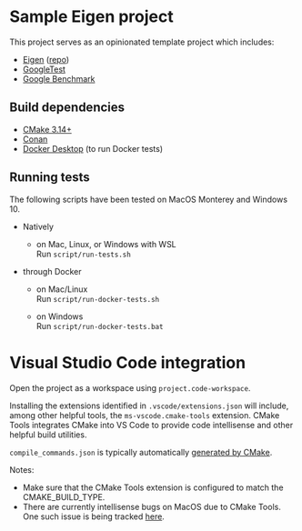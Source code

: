 # Sample Eigen project

This project serves as an opinionated template project which includes:
- [Eigen](https://eigen.tuxfamily.org/index.php?title=Main_Page) \([repo](https://gitlab.com/libeigen/eigen)\)
- [GoogleTest](https://github.com/google/googletest)
- [Google Benchmark](https://github.com/google/benchmark)

## Build dependencies

- [CMake 3.14+](https://cmake.org/)
- [Conan](https://conan.io/)
- [Docker Desktop](https://www.docker.com/products/docker-desktop) (to run Docker tests)

## Running tests

The following scripts have been tested on MacOS Monterey and Windows 10.

- Natively
  - on Mac, Linux, or Windows with WSL  
    Run `script/run-tests.sh`

- through Docker
  - on Mac/Linux  
    Run `script/run-docker-tests.sh`

  - on Windows  
    Run `script/run-docker-tests.bat`  

# Visual Studio Code integration

Open the project as a workspace using `project.code-workspace`.

Installing the extensions identified in `.vscode/extensions.json` will include, among other helpful
tools, the `ms-vscode.cmake-tools` extension. CMake Tools integrates CMake into VS Code to provide
code intellisense and other helpful build utilities.

`compile_commands.json` is typically automatically
[generated by CMake](https://cmake.org/cmake/help/latest/variable/CMAKE_EXPORT_COMPILE_COMMANDS.html).

Notes:  
- Make sure that the CMake Tools extension is configured to match the CMAKE_BUILD_TYPE.
- There are currently intellisense bugs on MacOS due to CMake Tools. One such issue is being tracked
  [here](https://github.com/microsoft/vscode-cmake-tools/issues/1178).
